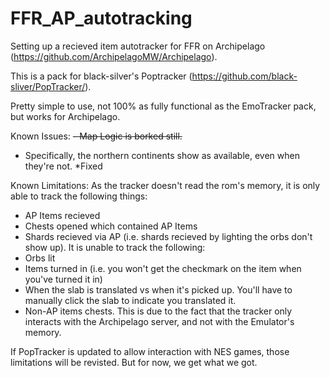 # FFR_AP_autotracking

Setting up a recieved item autotracker for FFR on Archipelago (https://github.com/ArchipelagoMW/Archipelago).

This is a pack for black-silver's Poptracker (https://github.com/black-sliver/PopTracker/). 

Pretty simple to use, not 100% as fully functional as the EmoTracker pack, but works for Archipelago.

Known Issues:
<del>- Map Logic is borked still.
  - Specifically, the northern continents show as available, even when they're not.</del> *Fixed

Known Limitations:
As the tracker doesn't read the rom's memory, it is only able to track the following things:
- AP Items recieved
- Chests opened which contained AP Items
- Shards recieved via AP (i.e. shards recieved by lighting the orbs don't show up).
It is unable to track the following:
- Orbs lit
- Items turned in (i.e. you won't get the checkmark on the item when you've turned it in)
- When the slab is translated vs when it's picked up. You'll have to manually click the slab to indicate you translated it.
- Non-AP items chests.
This is due to the fact that the tracker only interacts with the Archipelago server, and not with the Emulator's memory. 

If PopTracker is updated to allow interaction with NES games, those limitations will be revisted. But for now, we get what we got.
